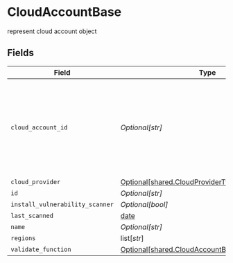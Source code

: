 # CloudAccountBase

represent cloud account object


## Fields

| Field                                                                                                            | Type                                                                                                             | Required                                                                                                         | Description                                                                                                      |
| ---------------------------------------------------------------------------------------------------------------- | ---------------------------------------------------------------------------------------------------------------- | ---------------------------------------------------------------------------------------------------------------- | ---------------------------------------------------------------------------------------------------------------- |
| `cloud_account_id`                                                                                               | *Optional[str]*                                                                                                  | :heavy_minus_sign:                                                                                               | the identifier id from the cloud account provider. account ID for AWS and subscription ID in Azure               |
| `cloud_provider`                                                                                                 | [Optional[shared.CloudProviderType]](undefined/models/shared/cloudprovidertype.md)                               | :heavy_minus_sign:                                                                                               | N/A                                                                                                              |
| `id`                                                                                                             | *Optional[str]*                                                                                                  | :heavy_minus_sign:                                                                                               | N/A                                                                                                              |
| `install_vulnerability_scanner`                                                                                  | *Optional[bool]*                                                                                                 | :heavy_minus_sign:                                                                                               | N/A                                                                                                              |
| `last_scanned`                                                                                                   | [date](https://docs.python.org/3/library/datetime.html#date-objects)                                             | :heavy_minus_sign:                                                                                               | N/A                                                                                                              |
| `name`                                                                                                           | *Optional[str]*                                                                                                  | :heavy_minus_sign:                                                                                               | N/A                                                                                                              |
| `regions`                                                                                                        | list[*str*]                                                                                                      | :heavy_minus_sign:                                                                                               | N/A                                                                                                              |
| `validate_function`                                                                                              | [Optional[shared.CloudAccountBaseValidateFunction]](undefined/models/shared/cloudaccountbasevalidatefunction.md) | :heavy_minus_sign:                                                                                               | N/A                                                                                                              |